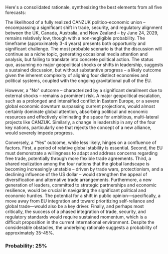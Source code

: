 Here's a consolidated rationale, synthesizing the best elements from all five forecasts:

The likelihood of a fully realized CANZUK politico-economic union – encompassing a significant shift in trade, security, and regulatory alignment between the UK, Canada, Australia, and New Zealand – by June 24, 2029, remains relatively low, though with a non-negligible probability. The timeframe (approximately 3-4 years) presents both opportunity and significant challenge. The most probable scenario is that the discussion will continue as a niche topic, generating occasional media attention and analysis, but failing to translate into concrete political action.  The status quo, assuming no major geopolitical shocks or shifts in leadership, suggests a sustained discussion, but without substantive progress – a likely outcome given the inherent complexity of aligning four distinct economies and political systems, coupled with the ongoing gravitational pull of the EU.

However, a "No" outcome – characterized by a significant derailment due to external shocks – remains a prominent risk. A major geopolitical escalation, such as a prolonged and intensified conflict in Eastern Europe, or a severe global economic downturn surpassing current projections, would almost certainly dominate global attention, absorbing political and economic resources and effectively eliminating the space for ambitious, multi-lateral projects like CANZUK. Similarly, a change in leadership in any of the four key nations, particularly one that rejects the concept of a new alliance, would severely impede progress.

Conversely, a “Yes” outcome, while less likely, hinges on a confluence of factors. First, a period of relative global stability is essential. Second, the EU must demonstrate a willingness to adapt and address concerns regarding free trade, potentially through more flexible trade agreements. Third, a shared realization among the four nations that the global landscape is becoming increasingly unstable – driven by trade wars, protectionism, and a declining influence of the US dollar – would strengthen the appeal of diversification and alternative trade arrangements. Furthermore, a new generation of leaders, committed to strategic partnerships and economic resilience, would be crucial in navigating the significant political and economic hurdles. The potential for a shift in public opinion—specifically, a move away from EU integration and toward prioritizing self-reliance and global trade—would also be a key driver. Finally, and perhaps most critically, the success of a phased integration of trade, security, and regulatory standards would require sustained momentum, which is a difficult proposition in the current international environment. Despite the considerable obstacles, the underlying rationale suggests a probability of approximately 35-45%.

### Probability: 25%